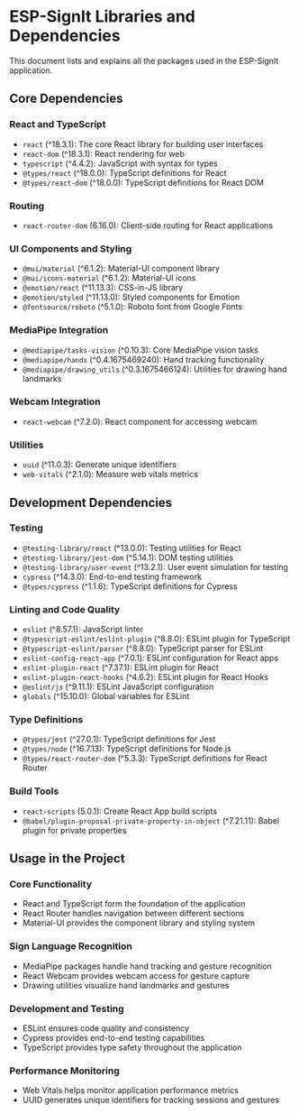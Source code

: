 # ESP-SignIt Libraries and Dependencies

This document lists and explains all the packages used in the ESP-SignIt application.

## Core Dependencies

### React and TypeScript
- `react` (^18.3.1): The core React library for building user interfaces
- `react-dom` (^18.3.1): React rendering for web
- `typescript` (^4.4.2): JavaScript with syntax for types
- `@types/react` (^18.0.0): TypeScript definitions for React
- `@types/react-dom` (^18.0.0): TypeScript definitions for React DOM

### Routing
- `react-router-dom` (6.16.0): Client-side routing for React applications

### UI Components and Styling
- `@mui/material` (^6.1.2): Material-UI component library
- `@mui/icons-material` (^6.1.2): Material-UI icons
- `@emotion/react` (^11.13.3): CSS-in-JS library
- `@emotion/styled` (^11.13.0): Styled components for Emotion
- `@fontsource/roboto` (^5.1.0): Roboto font from Google Fonts

### MediaPipe Integration
- `@mediapipe/tasks-vision` (^0.10.3): Core MediaPipe vision tasks
- `@mediapipe/hands` (^0.4.1675469240): Hand tracking functionality
- `@mediapipe/drawing_utils` (^0.3.1675466124): Utilities for drawing hand landmarks

### Webcam Integration
- `react-webcam` (^7.2.0): React component for accessing webcam

### Utilities
- `uuid` (^11.0.3): Generate unique identifiers
- `web-vitals` (^2.1.0): Measure web vitals metrics

## Development Dependencies

### Testing
- `@testing-library/react` (^13.0.0): Testing utilities for React
- `@testing-library/jest-dom` (^5.14.1): DOM testing utilities
- `@testing-library/user-event` (^13.2.1): User event simulation for testing
- `cypress` (^14.3.0): End-to-end testing framework
- `@types/cypress` (^1.1.6): TypeScript definitions for Cypress

### Linting and Code Quality
- `eslint` (^8.57.1): JavaScript linter
- `@typescript-eslint/eslint-plugin` (^8.8.0): ESLint plugin for TypeScript
- `@typescript-eslint/parser` (^8.8.0): TypeScript parser for ESLint
- `eslint-config-react-app` (^7.0.1): ESLint configuration for React apps
- `eslint-plugin-react` (^7.37.1): ESLint plugin for React
- `eslint-plugin-react-hooks` (^4.6.2): ESLint plugin for React Hooks
- `@eslint/js` (^9.11.1): ESLint JavaScript configuration
- `globals` (^15.10.0): Global variables for ESLint

### Type Definitions
- `@types/jest` (^27.0.1): TypeScript definitions for Jest
- `@types/node` (^16.7.13): TypeScript definitions for Node.js
- `@types/react-router-dom` (^5.3.3): TypeScript definitions for React Router

### Build Tools
- `react-scripts` (5.0.1): Create React App build scripts
- `@babel/plugin-proposal-private-property-in-object` (^7.21.11): Babel plugin for private properties

## Usage in the Project

### Core Functionality
- React and TypeScript form the foundation of the application
- React Router handles navigation between different sections
- Material-UI provides the component library and styling system

### Sign Language Recognition
- MediaPipe packages handle hand tracking and gesture recognition
- React Webcam provides webcam access for gesture capture
- Drawing utilities visualize hand landmarks and gestures

### Development and Testing
- ESLint ensures code quality and consistency
- Cypress provides end-to-end testing capabilities
- TypeScript provides type safety throughout the application

### Performance Monitoring
- Web Vitals helps monitor application performance metrics
- UUID generates unique identifiers for tracking sessions and gestures 